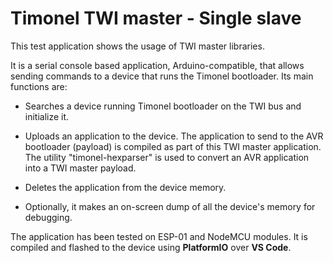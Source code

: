 # Timonel TWI master - Single slave #

This test application shows the usage of TWI master libraries.

It is a serial console based application, Arduino-compatible, that allows sending commands to a device that runs the Timonel bootloader. Its main functions are:

* Searches a device running Timonel bootloader on the TWI bus and initialize it.

* Uploads an application to the device. The application to send to the AVR bootloader (payload) is compiled as part of this TWI master application. The utility "timonel-hexparser" is used to convert an AVR application into a TWI master payload.

* Deletes the application from the device memory.

* Optionally, it makes an on-screen dump of all the device's memory for debugging.

The application has been tested on ESP-01 and NodeMCU modules. It is compiled and flashed to the device using __PlatformIO__ over __VS Code__.
